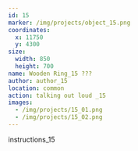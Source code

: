 ```yaml
---
id: 15
marker: /img/projects/object_15.png
coordinates:
  x: 11750
  y: 4300
size:
  width: 850
  height: 700
name: Wooden Ring_15 ???
author: author_15
location: common
action: talking out loud _15
images:
  - /img/projects/15_01.png
  - /img/projects/15_02.png
---
```


instructions_15
